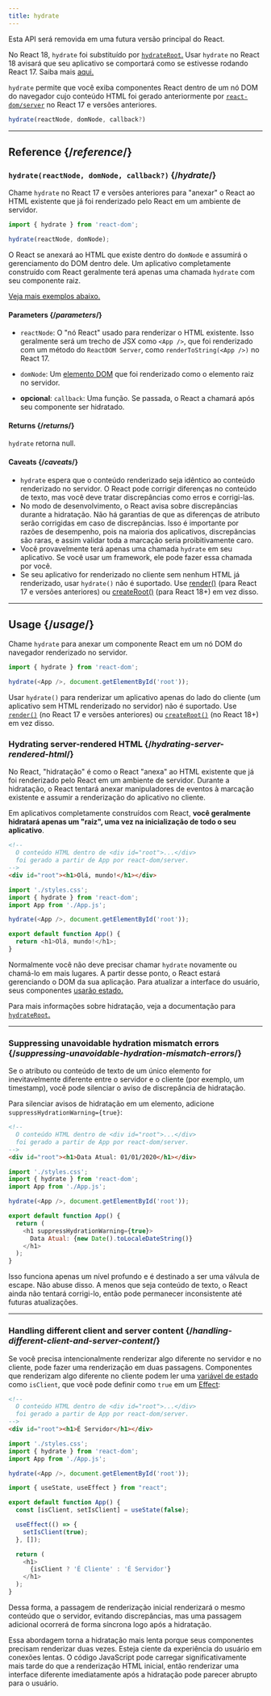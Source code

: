 ```yaml
---
title: hydrate
---
```


<Deprecated>

Esta API será removida em uma futura versão principal do React.

No React 18, `hydrate` foi substituído por [`hydrateRoot`.](/reference/react-dom/client/hydrateRoot) Usar `hydrate` no React 18 avisará que seu aplicativo se comportará como se estivesse rodando React 17. Saiba mais [aqui.](/blog/2022/03/08/react-18-upgrade-guide#updates-to-client-rendering-apis)

</Deprecated>

<Intro>

`hydrate` permite que você exiba componentes React dentro de um nó DOM do navegador cujo conteúdo HTML foi gerado anteriormente por [`react-dom/server`](/reference/react-dom/server) no React 17 e versões anteriores.

```js
hydrate(reactNode, domNode, callback?)
```

</Intro>

<InlineToc />

---

## Reference {/*reference*/}

### `hydrate(reactNode, domNode, callback?)` {/*hydrate*/}

Chame `hydrate` no React 17 e versões anteriores para "anexar" o React ao HTML existente que já foi renderizado pelo React em um ambiente de servidor.

```js
import { hydrate } from 'react-dom';

hydrate(reactNode, domNode);
```

O React se anexará ao HTML que existe dentro do `domNode` e assumirá o gerenciamento do DOM dentro dele. Um aplicativo completamente construído com React geralmente terá apenas uma chamada `hydrate` com seu componente raiz.

[Veja mais exemplos abaixo.](#usage)

#### Parameters {/*parameters*/}

* `reactNode`: O "nó React" usado para renderizar o HTML existente. Isso geralmente será um trecho de JSX como `<App />`, que foi renderizado com um método do `ReactDOM Server`, como `renderToString(<App />)` no React 17.

* `domNode`: Um [elemento DOM](https://developer.mozilla.org/en-US/docs/Web/API/Element) que foi renderizado como o elemento raiz no servidor.

* **opcional**: `callback`: Uma função. Se passada, o React a chamará após seu componente ser hidratado.

#### Returns {/*returns*/}

`hydrate` retorna null.

#### Caveats {/*caveats*/}
* `hydrate` espera que o conteúdo renderizado seja idêntico ao conteúdo renderizado no servidor. O React pode corrigir diferenças no conteúdo de texto, mas você deve tratar discrepâncias como erros e corrigi-las.
* No modo de desenvolvimento, o React avisa sobre discrepâncias durante a hidratação. Não há garantias de que as diferenças de atributo serão corrigidas em caso de discrepâncias. Isso é importante por razões de desempenho, pois na maioria dos aplicativos, discrepâncias são raras, e assim validar toda a marcação seria proibitivamente caro.
* Você provavelmente terá apenas uma chamada `hydrate` em seu aplicativo. Se você usar um framework, ele pode fazer essa chamada por você.
* Se seu aplicativo for renderizado no cliente sem nenhum HTML já renderizado, usar `hydrate()` não é suportado. Use [render()](/reference/react-dom/render) (para React 17 e versões anteriores) ou [createRoot()](/reference/react-dom/client/createRoot) (para React 18+) em vez disso.

---

## Usage {/*usage*/}

Chame `hydrate` para anexar um <CodeStep step={1}>componente React</CodeStep> em um <CodeStep step={2}>nó DOM do navegador renderizado no servidor</CodeStep>.

```js [[1, 3, "<App />"], [2, 3, "document.getElementById('root')"]]
import { hydrate } from 'react-dom';

hydrate(<App />, document.getElementById('root'));
```

Usar `hydrate()` para renderizar um aplicativo apenas do lado do cliente (um aplicativo sem HTML renderizado no servidor) não é suportado. Use [`render()`](/reference/react-dom/render) (no React 17 e versões anteriores) ou [`createRoot()`](/reference/react-dom/client/createRoot) (no React 18+) em vez disso.

### Hydrating server-rendered HTML {/*hydrating-server-rendered-html*/}

No React, "hidratação" é como o React "anexa" ao HTML existente que já foi renderizado pelo React em um ambiente de servidor. Durante a hidratação, o React tentará anexar manipuladores de eventos à marcação existente e assumir a renderização do aplicativo no cliente.

Em aplicativos completamente construídos com React, **você geralmente hidratará apenas um "raiz", uma vez na inicialização de todo o seu aplicativo**.

<Sandpack>

```html public/index.html
<!--
  O conteúdo HTML dentro de <div id="root">...</div>
  foi gerado a partir de App por react-dom/server.
-->
<div id="root"><h1>Olá, mundo!</h1></div>
```

```js src/index.js active
import './styles.css';
import { hydrate } from 'react-dom';
import App from './App.js';

hydrate(<App />, document.getElementById('root'));
```

```js src/App.js
export default function App() {
  return <h1>Olá, mundo!</h1>;
}
```

</Sandpack>

Normalmente você não deve precisar chamar `hydrate` novamente ou chamá-lo em mais lugares. A partir desse ponto, o React estará gerenciando o DOM da sua aplicação. Para atualizar a interface do usuário, seus componentes [usarão estado.](/reference/react/useState)

Para mais informações sobre hidratação, veja a documentação para [`hydrateRoot`.](/reference/react-dom/client/hydrateRoot)

---

### Suppressing unavoidable hydration mismatch errors {/*suppressing-unavoidable-hydration-mismatch-errors*/}

Se o atributo ou conteúdo de texto de um único elemento for inevitavelmente diferente entre o servidor e o cliente (por exemplo, um timestamp), você pode silenciar o aviso de discrepância de hidratação.

Para silenciar avisos de hidratação em um elemento, adicione `suppressHydrationWarning={true}`:

<Sandpack>

```html public/index.html
<!--
  O conteúdo HTML dentro de <div id="root">...</div>
  foi gerado a partir de App por react-dom/server.
-->
<div id="root"><h1>Data Atual: 01/01/2020</h1></div>
```

```js src/index.js
import './styles.css';
import { hydrate } from 'react-dom';
import App from './App.js';

hydrate(<App />, document.getElementById('root'));
```

```js src/App.js active
export default function App() {
  return (
    <h1 suppressHydrationWarning={true}>
      Data Atual: {new Date().toLocaleDateString()}
    </h1>
  );
}
```

</Sandpack>

Isso funciona apenas um nível profundo e é destinado a ser uma válvula de escape. Não abuse disso. A menos que seja conteúdo de texto, o React ainda não tentará corrigi-lo, então pode permanecer inconsistente até futuras atualizações.

---

### Handling different client and server content {/*handling-different-client-and-server-content*/}

Se você precisa intencionalmente renderizar algo diferente no servidor e no cliente, pode fazer uma renderização em duas passagens. Componentes que renderizam algo diferente no cliente podem ler uma [variável de estado](/reference/react/useState) como `isClient`, que você pode definir como `true` em um [Effect](/reference/react/useEffect):

<Sandpack>

```html public/index.html
<!--
  O conteúdo HTML dentro de <div id="root">...</div>
  foi gerado a partir de App por react-dom/server.
-->
<div id="root"><h1>É Servidor</h1></div>
```

```js src/index.js
import './styles.css';
import { hydrate } from 'react-dom';
import App from './App.js';

hydrate(<App />, document.getElementById('root'));
```

```js src/App.js active
import { useState, useEffect } from "react";

export default function App() {
  const [isClient, setIsClient] = useState(false);

  useEffect(() => {
    setIsClient(true);
  }, []);

  return (
    <h1>
      {isClient ? 'É Cliente' : 'É Servidor'}
    </h1>
  );
}
```

</Sandpack>

Dessa forma, a passagem de renderização inicial renderizará o mesmo conteúdo que o servidor, evitando discrepâncias, mas uma passagem adicional ocorrerá de forma síncrona logo após a hidratação.

<Pitfall>

Essa abordagem torna a hidratação mais lenta porque seus componentes precisam renderizar duas vezes. Esteja ciente da experiência do usuário em conexões lentas. O código JavaScript pode carregar significativamente mais tarde do que a renderização HTML inicial, então renderizar uma interface diferente imediatamente após a hidratação pode parecer abrupto para o usuário.

</Pitfall>